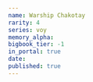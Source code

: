 ```yaml
---
name: Warship Chakotay
rarity: 4
series: voy
memory_alpha:
bigbook_tier: -1
in_portal: true
date:
published: true
---
```



